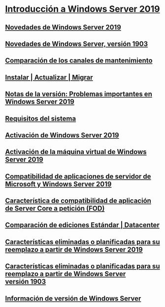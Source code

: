 # [Introducción a Windows Server 2019](get-started-19.md) 
## [Novedades de Windows Server 2019](whats-new-19.md)
## [Novedades de Windows Server, versión 1903](whats-new-in-windows-server-1903.md)
## [Comparación de los canales de mantenimiento](servicing-channels-19.md)
## [Instalar | Actualizar | Migrar](install-upgrade-migrate-19.md)
## [Notas de la versión: Problemas importantes en Windows Server 2019](rel-notes-19.md)
## [Requisitos del sistema](sys-reqs-19.md)
## [Activación de Windows Server 2019](activation-19.md)
## [Activación de la máquina virtual de Windows Server 2019](vm-activation-19.md)
## [Compatibilidad de aplicaciones de servidor de Microsoft y Windows Server 2019](app-compat-19.md)
## [Característica de compatibilidad de aplicación de Server Core a petición (FOD)](install-fod-19.md)
## [Comparación de ediciones Estándar | Datacenter](editions-comparison-19.md)
## [Características eliminadas o planificadas para su reemplazo a partir de Windows Server 2019](removed-features-19.md)
## [Características eliminadas o planificadas para su reemplazo a partir de Windows Server versión 1903](removed-features-1903.md)
## [Información de versión de Windows Server](../get-started/windows-server-release-info.md)